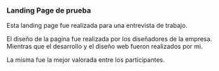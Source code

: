 ### Landing Page de prueba

Esta landing page fue realizada para una entrevista de trabajo.

El diseño de la pagina fue realizada por los diseñadores de la empresa. Mientras que el desarrollo y el diseño web fueron realizados por mi.

La misma fue la mejor valorada entre los participantes. 